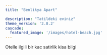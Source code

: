 ```yaml
---
title: "Benlikya Apart"

description: "Tatildeki eviniz"
theme_version: '2.8.2'
cascade:
  featured_image: '/images/hotel-beach.jpg'
---
```

Otelle ilgili bir kac satirlik kisa bilgi
